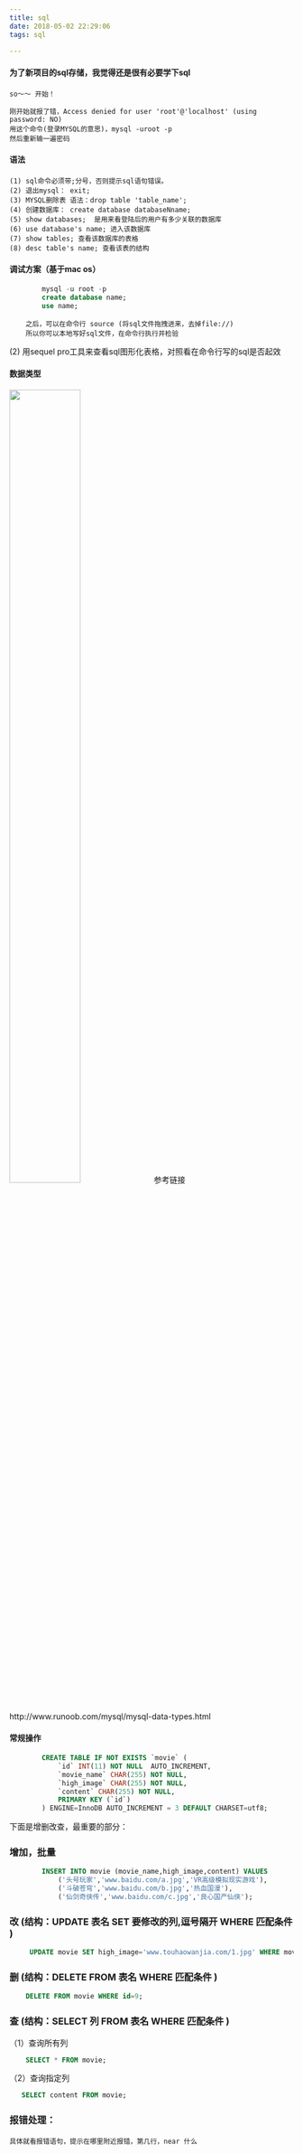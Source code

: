 ```yaml
---
title: sql
date: 2018-05-02 22:29:06
tags: sql

---
```


#### 为了新项目的sql存储，我觉得还是很有必要学下sql
    so～～ 开始！

    刚开始就报了错，Access denied for user 'root'@'localhost' (using password: NO)
    用这个命令(登录MYSQL的意思)，mysql -uroot -p
    然后重新输一遍密码


#### 语法
    (1) sql命令必须带;分号，否则提示sql语句错误。
    (2) 退出mysql： exit;
    (3) MYSQL删除表 语法：drop table 'table_name';
    (4) 创建数据库： create database databaseNname;
    (5) show databases;  是用来看登陆后的用户有多少关联的数据库
    (6) use database's name; 进入该数据库
    (7) show tables; 查看该数据库的表格
    (8) desc table's name; 查看该表的结构




#### 调试方案（基于mac os）

```sql
        mysql -u root -p
        create database name;
        use name;
```
        之后，可以在命令行 source (将sql文件拖拽进来，去掉file://)
        所以你可以本地写好sql文件，在命令行执行并检验

(2) 用sequel pro工具来查看sql图形化表格，对照看在命令行写的sql是否起效


#### 数据类型
<img src='./package.png' style="width:50%;height:60%;">
参考链接 http://www.runoob.com/mysql/mysql-data-types.html

#### 常规操作
```sql
        CREATE TABLE IF NOT EXISTS `movie` (
            `id` INT(11) NOT NULL  AUTO_INCREMENT,
            `movie_name` CHAR(255) NOT NULL,
            `high_image` CHAR(255) NOT NULL,
            `content` CHAR(255) NOT NULL,
            PRIMARY KEY (`id`)
        ) ENGINE=InnoDB AUTO_INCREMENT = 3 DEFAULT CHARSET=utf8;
```
下面是增删改查，最重要的部分：
### 增加，批量
```sql (结构：INSERT INTO 表名 （要增加的列名）VALUES （对应的值）)
        INSERT INTO movie (movie_name,high_image,content) VALUES
            ('头号玩家','www.baidu.com/a.jpg','VR高级模拟现实游戏'),
            ('斗破苍穹','www.baidu.com/b.jpg','热血国漫'),
            ('仙剑奇侠传','www.baidu.com/c.jpg','良心国产仙侠');
```

### 改 (结构：UPDATE 表名 SET 要修改的列,逗号隔开 WHERE 匹配条件 )
```sql
     UPDATE movie SET high_image='www.touhaowanjia.com/1.jpg' WHERE movie_name='头号玩家';
```

### 删 (结构：DELETE FROM 表名 WHERE 匹配条件  )
```sql
    DELETE FROM movie WHERE id=9;

```

### 查 (结构：SELECT 列 FROM 表名 WHERE 匹配条件  )
（1）查询所有列
```sql
    SELECT * FROM movie;
```
（2）查询指定列
```sql
   SELECT content FROM movie;

```

### 报错处理：
    具体就看报错语句，提示在哪里附近报错，第几行，near 什么
